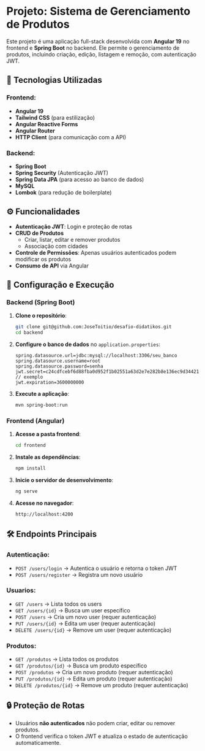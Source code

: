 # Projeto: Sistema de Gerenciamento de Produtos

Este projeto é uma aplicação full-stack desenvolvida com **Angular 19** no frontend e **Spring Boot** no backend. Ele permite o gerenciamento de produtos, incluindo criação, edição, listagem e remoção, com autenticação JWT.

## 🚀 Tecnologias Utilizadas

### Frontend:

- **Angular 19**
- **Tailwind CSS** (para estilização)
- **Angular Reactive Forms**
- **Angular Router**
- **HTTP Client** (para comunicação com a API)

### Backend:

- **Spring Boot**
- **Spring Security** (Autenticação JWT)
- **Spring Data JPA** (para acesso ao banco de dados)
- **MySQL**
- **Lombok** (para redução de boilerplate)

## ⚙️ Funcionalidades

- **Autenticação JWT**: Login e proteção de rotas
- **CRUD de Produtos**
  - Criar, listar, editar e remover produtos
  - Associação com cidades
- **Controle de Permissões**: Apenas usuários autenticados podem modificar os produtos
- **Consumo de API** via Angular

## 🔧 Configuração e Execução

### Backend (Spring Boot)

1. **Clone o repositório**:
   ```sh
   git clone git@github.com:JoseToitio/desafio-didatikos.git
   cd backend
   ```
2. **Configure o banco de dados** no `application.properties`:
   ```properties
   spring.datasource.url=jdbc:mysql://localhost:3306/seu_banco
   spring.datasource.username=root
   spring.datasource.password=senha
   jwt.secret=c24cdfcebf6d88fba0d952f1b02551a63d2e7e282b8e136ec9d3442193482f57 // exemplo
   jwt.expiration=3600000000
   ```
3. **Execute a aplicação**:
   ```sh
   mvn spring-boot:run
   ```

### Frontend (Angular)

1. **Acesse a pasta frontend**:
   ```sh
   cd frontend
   ```
2. **Instale as dependências**:
   ```sh
   npm install
   ```
3. **Inicie o servidor de desenvolvimento**:
   ```sh
   ng serve
   ```
4. **Acesse no navegador**:
   ```sh
   http://localhost:4200
   ```

## 🛠️ Endpoints Principais

### Autenticação:

- `POST /users/login` → Autentica o usuário e retorna o token JWT
- `POST /users/register` → Registra um novo usuário

### Usuarios:

- `GET /users` → Lista todos os users
- `GET /users/{id}` → Busca um user específico
- `POST /users` → Cria um novo user (requer autenticação)
- `PUT /users/{id}` → Edita um user (requer autenticação)
- `DELETE /users/{id}` → Remove um user (requer autenticação)

### Produtos:

- `GET /produtos` → Lista todos os produtos
- `GET /produtos/{id}` → Busca um produto específico
- `POST /produtos` → Cria um novo produto (requer autenticação)
- `PUT /produtos/{id}` → Edita um produto (requer autenticação)
- `DELETE /produtos/{id}` → Remove um produto (requer autenticação)

## 🔒 Proteção de Rotas

- Usuários **não autenticados** não podem criar, editar ou remover produtos.
- O frontend verifica o token JWT e atualiza o estado de autenticação automaticamente.

